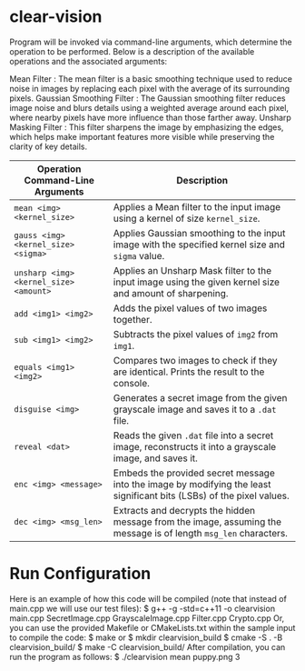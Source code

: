 # clear-vision

Program will be invoked via command-line arguments, which determine the operation to be performed.
Below is a description of the available operations and the associated arguments:

Mean Filter : The mean filter is a basic smoothing technique used to reduce noise in images by replacing each pixel with the average of its surrounding pixels.
Gaussian Smoothing Filter : The Gaussian smoothing filter reduces image noise and blurs details using a weighted average around each pixel, where nearby pixels have more influence than those farther away.
Unsharp Masking Filter : This filter sharpens the image by emphasizing the edges, which helps make important features more visible while preserving the clarity of key details.

| Operation Command-Line Arguments  | Description  |
|-----------------------------------|--------------|
| `mean <img> <kernel_size>` | Applies a Mean filter to the input image using a kernel of size `kernel_size`. |
| `gauss <img> <kernel_size> <sigma>` | Applies Gaussian smoothing to the input image with the specified kernel size and `sigma` value. |
| `unsharp <img> <kernel_size> <amount>` | Applies an Unsharp Mask filter to the input image using the given kernel size and amount of sharpening. |
| `add <img1> <img2>` | Adds the pixel values of two images together. |
| `sub <img1> <img2>` | Subtracts the pixel values of `img2` from `img1`. |
| `equals <img1> <img2>` | Compares two images to check if they are identical. Prints the result to the console. |
| `disguise <img>` | Generates a secret image from the given grayscale image and saves it to a `.dat` file. |
| `reveal <dat>` | Reads the given `.dat` file into a secret image, reconstructs it into a grayscale image, and saves it. |
| `enc <img> <message>` | Embeds the provided secret message into the image by modifying the least significant bits (LSBs) of the pixel values. |
| `dec <img> <msg_len>` | Extracts and decrypts the hidden message from the image, assuming the message is of length `msg_len` characters. |

# Run Configuration

Here is an example of how this code will be compiled (note that instead of main.cpp we will use our test files):
$ g++ -g -std=c++11 -o clearvision main.cpp SecretImage.cpp GrayscaleImage.cpp Filter.cpp Crypto.cpp
Or, you can use the provided Makefile or CMakeLists.txt within the sample input to compile the code:
$ make
or
$ mkdir clearvision_build
$ cmake -S . -B clearvision_build/
$ make -C clearvision_build/
After compilation, you can run the program as follows:
$ ./clearvision mean puppy.png 3
